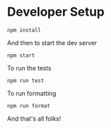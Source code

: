 # Developer Setup

```
npm install
```

And then to start the dev server

```
npm start
```

To run the tests

```
npm run test
```

To run formatting

```
npm run format
```

And that's all folks!
